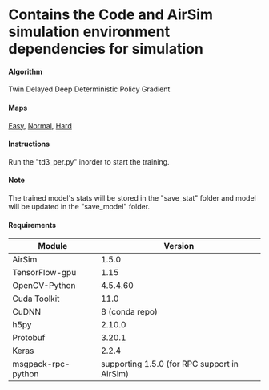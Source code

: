 # Contains the Code and AirSim simulation environment dependencies for simulation

#### Algorithm 
Twin Delayed Deep Deterministic Policy Gradient

#### Maps 
[Easy](https://drive.google.com/file/d/1LigXGvDj0XZvgkffqBwe8XRWRmzMR93P/view?usp=sharing), [Normal](https://drive.google.com/file/d/1KtiHr_qpw37qq3PPiAKzLN9THm2aQZOU/view?usp=sharing), [Hard](https://drive.google.com/file/d/110mekUMdnYr5wNaEGVbsSZpwty12knzX/view?usp=sharing)

#### Instructions 
Run the "td3_per.py" inorder to start the training.

#### Note 
The trained model's stats will be stored in the "save_stat" folder and model will be updated in the "save_model" folder.

#### Requirements
|Module|Version|
|------|-------|
|AirSim|1.5.0|
|TensorFlow-gpu|1.15|
|OpenCV-Python|4.5.4.60|
|Cuda Toolkit|11.0|
|CuDNN|8 (conda repo)|
|h5py|2.10.0|
|Protobuf|3.20.1|
|Keras|2.2.4|
|msgpack-rpc-python|supporting 1.5.0 (for RPC support in AirSim)|
